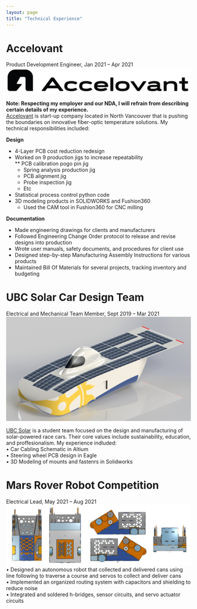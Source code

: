 ```yaml
---
layout: page
title: "Technical Experience"
---
```


# Accelovant  
Product Development Engineer, Jan 2021 – Apr 2021  
![rs](https://raw.githubusercontent.com/carterkowel/carterkowel.github.io/master/assets/images/accelovant.PNG)  

**Note: Respecting my employer and our NDA, I will refrain from describing certain details of my experience.**  
[Accelovant](https://www.accelovant.com/) is start-up company located in North Vancouver that is pushing the boundaries on innovative fiber-optic temperature solutions. My technical responsibilities included: 

**Design**  
* 4-Layer PCB cost reduction redesign  
* Worked on 9 production jigs to increase repeatability  
** PCB calibration pogo pin jig 
 	* Spring analysis production jig  
 	* PCB alignment jig  
 	* Probe inspection jig  
 	* Etc  
* Statistical process control python code  
* 3D modeling products in SOLIDWORKS and Fushion360  
	* Used the CAM tool in Fushion360 for CNC milling  

**Documentation**    
* Made engineering drawings for clients and manufacturers  
* Followed Engineering Change Order protocol to release and revise designs into production  
* Wrote user manuals, safety documents, and procedures for client use  
* Designed step-by-step Manufacturing Assembly Instructions for various products  
* Maintained Bill Of Materials for several projects, tracking inventory and budgeting  




# UBC Solar Car Design Team  
Electrical and Mechanical Team Member, Sept 2019 – Mar 2021  
![rs](https://raw.githubusercontent.com/carterkowel/carterkowel.github.io/master/assets/images/UBCSolar.jpg)  

[UBC Solar](https://ubcsolar.com/) is a student team focused on the design and manufacturing of solar-powered race cars. Their core values include sustainability, education, and proffesionalism. My experience indluded:  
•	Car Cabling Schematic in Altium  
•	Steering wheel PCB design in Eagle  
•	3D Modeling of mounts and fastenrs in Solidworks  

# Mars Rover Robot Competition  
Electrical Lead, May 2021 – Aug 2021  
![rs](https://raw.githubusercontent.com/carterkowel/carterkowel.github.io/master/assets/images/robot1.PNG)  
•	Designed an autonomous robot that collected and delivered cans using line following to traverse a course and servos to collect and deliver cans  
•	Implemented an organized routing system with capacitors and shielding to reduce noise  
•	Integrated and soldered h-bridges, sensor circuits, and servo actuator circuits  

